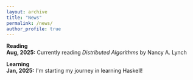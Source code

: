 ```yaml
---
layout: archive
title: "News"
permalink: /news/
author_profile: true
---
```


**Reading**<br>
**Aug, 2025:** Currently reading *Distributed Algorithms* by Nancy A. Lynch 

**Learning**<br>
**Jan, 2025:** I'm starting my journey in learning Haskell! <br>
